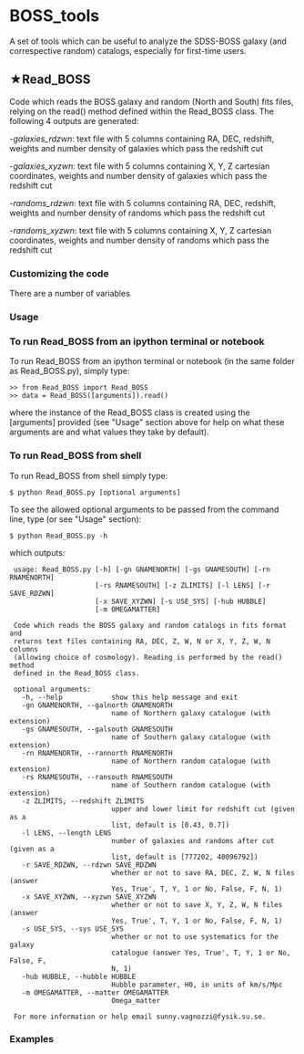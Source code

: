 # BOSS_tools

A set of tools which can be useful to analyze the SDSS-BOSS galaxy (and correspective random) catalogs, especially for first-time users.

## ‬★Read_BOSS

Code which reads the BOSS galaxy and random (North and South) fits files, relying on the read() method defined within the Read_BOSS class. The following 4 outputs are generated:

-*galaxies_rdzwn*: text file with 5 columns containing RA, DEC, redshift, weights and number density of galaxies which pass the redshift cut

-*galaxies_xyzwn*: text file with 5 columns containing X, Y, Z cartesian coordinates, weights and number density of galaxies which pass the redshift cut

-*randoms_rdzwn*: text file with 5 columns containing RA, DEC, redshift, weights and number density of randoms which pass the redshift cut

-*randoms_xyzwn*: text file with 5 columns containing X, Y, Z cartesian coordinates, weights and number density of randoms which pass the redshift cut

### Customizing the code

There are a number of variables

### Usage

### To run Read_BOSS from an ipython terminal or notebook

To run Read_BOSS from an ipython terminal or notebook (in the same folder as Read_BOSS.py), simply type:

    >> from Read_BOSS import Read_BOSS
    >> data = Read_BOSS([arguments]).read()
    
where the instance of the Read_BOSS class is created using the [arguments] provided (see "Usage" section above for help on what these arguments are and what values they take by default).

### To run Read_BOSS from shell

To run Read_BOSS from shell simply type:

    $ python Read_BOSS.py [optional arguments]
    
To see the allowed optional arguments to be passed from the command line, type (or see "Usage" section):

    $ python Read_BOSS.py -h
 
 which outputs:
 
     usage: Read_BOSS.py [-h] [-gn GNAMENORTH] [-gs GNAMESOUTH] [-rn RNAMENORTH]
                         [-rs RNAMESOUTH] [-z ZLIMITS] [-l LENS] [-r SAVE_RDZWN]
                         [-x SAVE_XYZWN] [-s USE_SYS] [-hub HUBBLE]
                         [-m OMEGAMATTER]

     Code which reads the BOSS galaxy and random catalogs in fits format and
     returns text files containing RA, DEC, Z, W, N or X, Y, Z, W, N columns
     (allowing choice of cosmology). Reading is performed by the read() method
     defined in the Read_BOSS class.

     optional arguments:
       -h, --help            show this help message and exit
       -gn GNAMENORTH, --galnorth GNAMENORTH
                             name of Northern galaxy catalogue (with extension)
       -gs GNAMESOUTH, --galsouth GNAMESOUTH
                             name of Southern galaxy catalogue (with extension)
       -rn RNAMENORTH, --rannorth RNAMENORTH
                             name of Northern random catalogue (with extension)
       -rs RNAMESOUTH, --ransouth RNAMESOUTH
                             name of Southern random catalogue (with extension)
       -z ZLIMITS, --redshift ZLIMITS
                             upper and lower limit for redshift cut (given as a
                             list, default is [0.43, 0.7])
       -l LENS, --length LENS
                             number of galaxies and randoms after cut (given as a
                             list, default is [777202, 40096792])
       -r SAVE_RDZWN, --rdzwn SAVE_RDZWN
                             whether or not to save RA, DEC, Z, W, N files (answer
                             Yes, True', T, Y, 1 or No, False, F, N, 1)
       -x SAVE_XYZWN, --xyzwn SAVE_XYZWN
                             whether or not to save X, Y, Z, W, N files (answer
                             Yes, True', T, Y, 1 or No, False, F, N, 1)
       -s USE_SYS, --sys USE_SYS
                             whether or not to use systematics for the galaxy
                             catalogue (answer Yes, True', T, Y, 1 or No, False, F,
                             N, 1)
       -hub HUBBLE, --hubble HUBBLE
                             Hubble parameter, H0, in units of km/s/Mpc
       -m OMEGAMATTER, --matter OMEGAMATTER
                             Omega_matter

     For more information or help email sunny.vagnozzi@fysik.su.se.
     
### Examples
